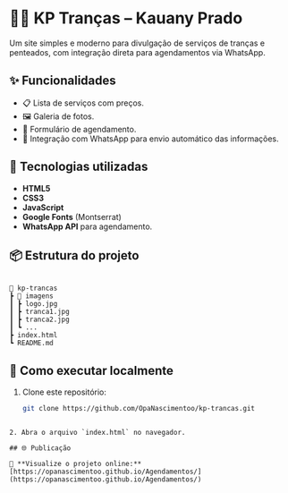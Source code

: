 
# 💇‍♀️ KP Tranças – Kauany Prado

Um site simples e moderno para divulgação de serviços de tranças e penteados, com integração direta para agendamentos via WhatsApp.

## ✨ Funcionalidades
- 📋 Lista de serviços com preços.
- 🖼️ Galeria de fotos.
- 📅 Formulário de agendamento.
- 📲 Integração com WhatsApp para envio automático das informações.

## 🚀 Tecnologias utilizadas
- **HTML5**
- **CSS3**
- **JavaScript**
- **Google Fonts** (Montserrat)
- **WhatsApp API** para agendamento.

## 📦 Estrutura do projeto
```

📂 kp-trancas
┣ 📂 imagens
┃ ┣ logo.jpg
┃ ┣ tranca1.jpg
┃ ┣ tranca2.jpg
┃ ┗ ...
┣ index.html
┗ README.md

````

## 🔧 Como executar localmente
1. Clone este repositório:
   ```bash
   git clone https://github.com/OpaNascimentoo/kp-trancas.git
````

2. Abra o arquivo `index.html` no navegador.

## 🌐 Publicação

🔗 **Visualize o projeto online:**  
[https://opanascimentoo.github.io/Agendamentos/](https://opanascimentoo.github.io/Agendamentos/)


